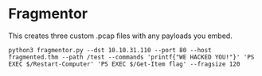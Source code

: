 # Fragmentor
This creates three custom .pcap files with any payloads you embed.

```
python3 fragmentor.py --dst 10.10.31.110 --port 80 --host fragmented.thm --path /test --commands 'printf{"WE HACKED YOU!"}' 'PS EXEC $/Restart-Computer' 'PS EXEC $/Get-Item flag' --fragsize 120
```
